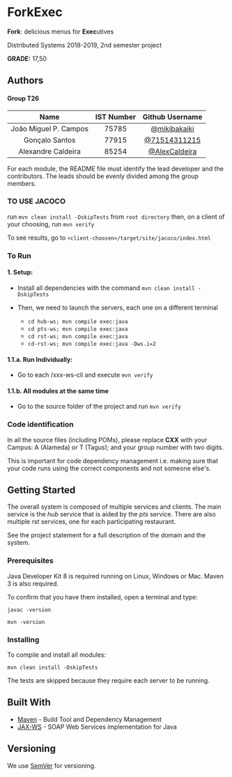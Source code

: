 # ForkExec

**Fork**: delicious menus for **Exec**utives

Distributed Systems 2018-2019, 2nd semester project

**GRADE:** 17,50

## Authors

#### Group T26

| Name | IST Number | Github Username |
| :---:         |     :---:      |          :---: |
| João Miguel P. Campos   | 75785     | [@mikibakaiki](https://github.com/mikibakaiki)    |
| Gonçalo Santos     | 77915      | [@71514311215](https://github.com/71514311215)      |
| Alexandre Caldeira     | 85254      | [@AlexCaldeira](https://github.com/AlexCaldeira)      |




For each module, the README file must identify the lead developer and the contributors.
The leads should be evenly divided among the group members.

### TO USE JACOCO
run `mvn clean install -DskipTests` from `root directory`
then, on a client of your choosing, run `mvn verify`

To see results, go to `<client-choosen>/target/site/jacoco/index.html`

### To Run

#### 1. Setup:

* Install all dependencies with the command `mvn clean install -DskipTests`

* Then, we need to launch the servers, each one on a different terminal
   * `cd hub-ws; mvn compile exec:java`
   * `cd pts-ws; mvn compile exec:java`
   * `cd rst-ws; mvn compile exec:java`
   * `cd-rst-ws; mvn compile exec:java -Dws.i=2`
   

#### 1.1.a. Run Individually:

* Go to each /xxx-ws-cli and execute `mvn verify`

#### 1.1.b. All modules at the same time

* Go to the source folder of the project and run `mvn verify`



### Code identification

In all the source files (including POMs), please replace __CXX__ with your Campus: A (Alameda) or T (Tagus); and your group number with two digits.

This is important for code dependency management 
i.e. making sure that your code runs using the correct components and not someone else's.


## Getting Started

The overall system is composed of multiple services and clients.
The main service is the _hub_ service that is aided by the _pts_ service. 
There are also multiple _rst_ services, one for each participating restaurant.

See the project statement for a full description of the domain and the system.



### Prerequisites

Java Developer Kit 8 is required running on Linux, Windows or Mac.
Maven 3 is also required.

To confirm that you have them installed, open a terminal and type:

```
javac -version

mvn -version
```


### Installing

To compile and install all modules:

```
mvn clean install -DskipTests
```

The tests are skipped because they require each server to be running.


## Built With

* [Maven](https://maven.apache.org/) - Build Tool and Dependency Management
* [JAX-WS](https://javaee.github.io/metro-jax-ws/) - SOAP Web Services implementation for Java



## Versioning

We use [SemVer](http://semver.org/) for versioning. 



